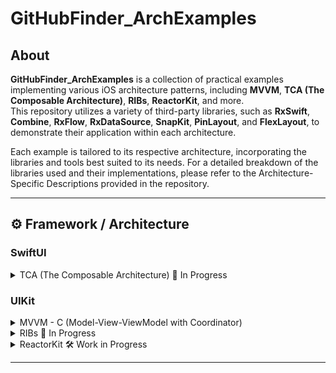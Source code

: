 # GitHubFinder_ArchExamples

## About

**GitHubFinder_ArchExamples** is a collection of practical examples implementing various iOS architecture patterns, including **MVVM**, **TCA (The Composable Architecture)**, **RIBs**, **ReactorKit**, and more.  
This repository utilizes a variety of third-party libraries, such as **RxSwift**, **Combine**, **RxFlow**, **RxDataSource**, **SnapKit**, **PinLayout**, and **FlexLayout**, to demonstrate their application within each architecture.  

Each example is tailored to its respective architecture, incorporating the libraries and tools best suited to its needs.
For a detailed breakdown of the libraries used and their implementations, please refer to the Architecture-Specific Descriptions provided in the repository.

------

## ⚙️ Framework / Architecture

### SwiftUI



<details>
<summary>TCA (The Composable Architecture) 🚧 In Progress</summary>

#### TCA (The Composable Architecture)

This section is currently a work in progress.  
More details and examples will be added soon. 🚀

<!-- Add details, explanations, and code snippets for TCA here -->

</details>

### UIKit

<details>
<summary>MVVM - C (Model-View-ViewModel with Coordinator)</summary>

### MVVM - C (Model-View-ViewModel with Coordinator)

##### MVVM-C is an extension of the MVVM architecture where the Coordinator pattern is introduced to manage navigation and decouple flow logic from the ViewModel.

#### 📦 SPM (Swift Package Manager)
- Then
- Moya
- SnapKit
- RxSwift
- Kingfisher

#### 🔧 Design Patterns
- Coordinator: Manages app navigation in a decoupled way.
- Singleton: Provides shared instances for commonly used components.
- Input/Output: Ensures unidirectional data flow between the View and ViewModel.

<img src="https://github.com/jife-archive/GitHubFinder/assets/114370871/3626bf5e-caf3-4054-8db9-c4247b7bd2fd" alt="MVVM-C Screenshot" width="600" />

</details>

<details>
<summary>RIBs 🚧 In Progress</summary>

#### RIBs

This section is currently a work in progress.  
More details, explanations, and code snippets will be added soon. 🚀

<!-- Add details, explanations, and code snippets for RIBs here -->

</details>

<details>
<summary>ReactorKit 🛠️ Work in Progress</summary>

#### ReactorKit

Content for ReactorKit is under development.  
Stay tuned for detailed explanations, examples, and code snippets. ✨

<!-- Add details, explanations, and code snippets for ReactorKit here -->

</details>

<!-- Add more architectures under UIKit as needed -->


---

